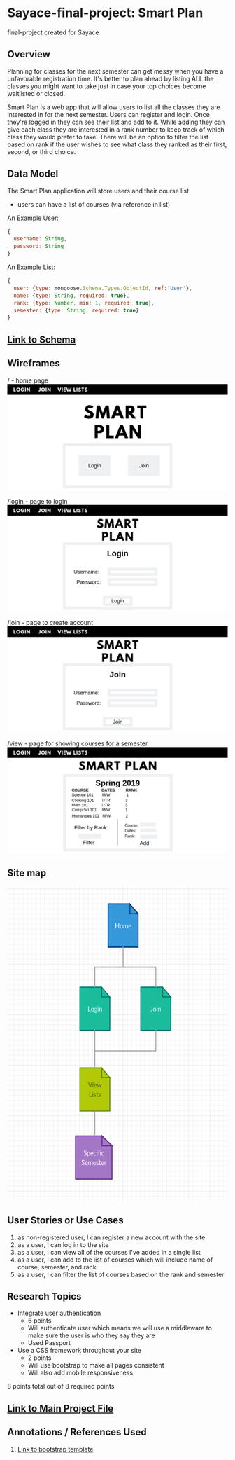 # Sayace-final-project: Smart Plan
final-project created for Sayace

## Overview
Planning for classes for the next semester can get messy when you have a unfavorable registration time. It's better to plan ahead by listing ALL the classes you might want to take just in case your top choices become waitlisted or closed.

Smart Plan is a web app that will allow users to list all the classes they are interested in for the next semester. Users can register and login. Once they're logged in they can see their list and add to it. While adding they can give each class they are interested in a rank number to keep track of which class they would prefer to take. There will be an option to filter the list based on rank if the user wishes to see what class they ranked as their first, second, or third choice.

## Data Model
The Smart Plan application will store users and their course list

* users can have a list of courses (via reference in list)

An Example User:

```javascript
{
  username: String,
  password: String
}
```
An Example List:

```javascript
{
  user: {type: mongoose.Schema.Types.ObjectId, ref:'User'},
  name: {type: String, required: true},
  rank: {type: Number, min: 1, required: true},
  semester: {type: String, required: true}
}
```


## [Link to Schema](db.js)

## Wireframes

/ - home page
![list](documentation/home.png)

/login - page to login
![list](documentation/login.png)

/join - page to create account
![list](documentation/join.png)

/view - page for showing courses for a semester
![list](documentation/view-semester.png)


## Site map
![list](documentation/sitemap.png)

## User Stories or Use Cases

1. as non-registered user, I can register a new account with the site
2. as a user, I can log in to the site
3. as a user, I can view all of the courses I've added in a single list
4. as a user, I can add to the list of courses which will include name of course, semester, and rank
5. as a user, I can filter the list of courses based on the rank and semester

## Research Topics

* Integrate user authentication
    * 6 points
    * Will authenticate user which means we will use a middleware to make sure
    the user is who they say they are
    * Used Passport
* Use a CSS framework throughout your site
    * 2 points
    * Will use bootstrap to make all pages consistent
    * Will also add mobile responsiveness

8 points total out of 8 required points

## [Link to Main Project File](app.js)

## Annotations / References Used

1. [Link to bootstrap template](https://getbootstrap.com/docs/3.3/examples/cover/)
